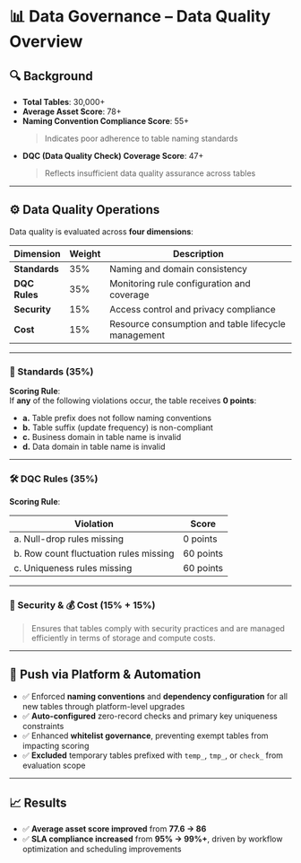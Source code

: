 # 📊 Data Governance – Data Quality Overview

## 🔍 Background

- **Total Tables**: 30,000+  
- **Average Asset Score**: 78+  
- **Naming Convention Compliance Score**: 55+  
  > Indicates poor adherence to table naming standards  
- **DQC (Data Quality Check) Coverage Score**: 47+  
  > Reflects insufficient data quality assurance across tables

---

## ⚙️ Data Quality Operations

Data quality is evaluated across **four dimensions**:

| Dimension | Weight | Description |
|-----------|--------|-------------|
| **Standards** | 35% | Naming and domain consistency |
| **DQC Rules** | 35% | Monitoring rule configuration and coverage |
| **Security** | 15% | Access control and privacy compliance |
| **Cost** | 15% | Resource consumption and table lifecycle management |

---

### 🧩 Standards (35%)

**Scoring Rule**:  
If **any** of the following violations occur, the table receives **0 points**:

- **a.** Table prefix does not follow naming conventions  
- **b.** Table suffix (update frequency) is non-compliant  
- **c.** Business domain in table name is invalid  
- **d.** Data domain in table name is invalid  

---

### 🛠️ DQC Rules (35%)

**Scoring Rule**:

| Violation | Score |
|-----------|-------|
| a. Null-drop rules missing | 0 points |
| b. Row count fluctuation rules missing | 60 points |
| c. Uniqueness rules missing | 60 points |

---

### 🔐 Security & 💰 Cost (15% + 15%)

> Ensures that tables comply with security practices and are managed efficiently in terms of storage and compute costs.

---

## 🚀 Push via Platform & Automation

- ✅ Enforced **naming conventions** and **dependency configuration** for all new tables through platform-level upgrades  
- ✅ **Auto-configured** zero-record checks and primary key uniqueness constraints  
- ✅ Enhanced **whitelist governance**, preventing exempt tables from impacting scoring  
- ✅ **Excluded** temporary tables prefixed with `temp_`, `tmp_`, or `check_` from evaluation scope

---

## 📈 Results

- ✅ **Average asset score improved** from **77.6 → 86**  
- ✅ **SLA compliance increased** from **95% → 99%+**, driven by workflow optimization and scheduling improvements
